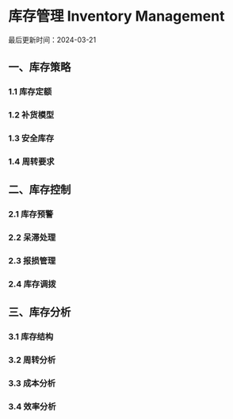 # 库存管理 Inventory Management

最后更新时间：2024-03-21

## 一、库存策略
### 1.1 库存定额
### 1.2 补货模型
### 1.3 安全库存
### 1.4 周转要求

## 二、库存控制
### 2.1 库存预警
### 2.2 呆滞处理
### 2.3 报损管理
### 2.4 库存调拨

## 三、库存分析
### 3.1 库存结构
### 3.2 周转分析
### 3.3 成本分析
### 3.4 效率分析 